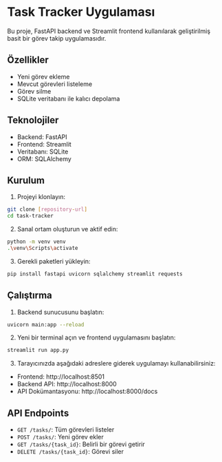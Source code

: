 # Task Tracker Uygulaması

Bu proje, FastAPI backend ve Streamlit frontend kullanılarak geliştirilmiş basit bir görev takip uygulamasıdır.

## Özellikler

- Yeni görev ekleme
- Mevcut görevleri listeleme
- Görev silme
- SQLite veritabanı ile kalıcı depolama

## Teknolojiler

- Backend: FastAPI
- Frontend: Streamlit
- Veritabanı: SQLite
- ORM: SQLAlchemy

## Kurulum

1. Projeyi klonlayın:
```bash
git clone [repository-url]
cd task-tracker
```

2. Sanal ortam oluşturun ve aktif edin:
```bash
python -m venv venv
.\venv\Scripts\activate
```

3. Gerekli paketleri yükleyin:
```bash
pip install fastapi uvicorn sqlalchemy streamlit requests
```

## Çalıştırma

1. Backend sunucusunu başlatın:
```bash
uvicorn main:app --reload
```

2. Yeni bir terminal açın ve frontend uygulamasını başlatın:
```bash
streamlit run app.py
```

3. Tarayıcınızda aşağıdaki adreslere giderek uygulamayı kullanabilirsiniz:
- Frontend: http://localhost:8501
- Backend API: http://localhost:8000
- API Dokümantasyonu: http://localhost:8000/docs

## API Endpoints

- `GET /tasks/`: Tüm görevleri listeler
- `POST /tasks/`: Yeni görev ekler
- `GET /tasks/{task_id}`: Belirli bir görevi getirir
- `DELETE /tasks/{task_id}`: Görevi siler

